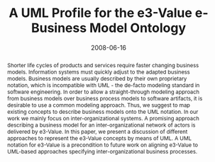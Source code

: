 ---
abstract: Shorter life cycles of products and services require faster changing business
  models. Information systems must quickly adjust to the adapted business models.
  Business models are usually described by their own proprietary notation, which is
  incompatible with UML - the de-facto modeling standard in software engineering.
  In order to allow a straight-through modeling approach from business models over
  business process models to software artifacts, it is desirable to use a common modeling
  approach. Thus, we suggest to map existing concepts to describe business models
  onto the UML notation. In our work we mainly focus on inter-organizational systems.
  A promising approach describing a business model for an inter-organizational network
  of actors is delivered by e3-Value. In this paper, we present a discussion of different
  approaches to represent the e3-Value concepts by means of UML. A UML notation for
  e3-Value is a precondition to future work on aligning e3-Value to UML-based approaches
  specifying inter-organizational business processes.
authors:
- Christian Huemer
- Alexander Schmidt
- Hannes Werthner
- Marco Zapletal
date: '2008-06-16'
featured: false
links:
- name: Publik
  url: https://publik.tuwien.ac.at/showentry.php?ID=141790&lang=2
publication_types:
- '1'
publishDate: '2008-06-16'
title: A UML Profile for the e3-Value e-Business Model Ontology
url_pdf: http://publik.tuwien.ac.at/files/pub-inf_5421.pdf
---